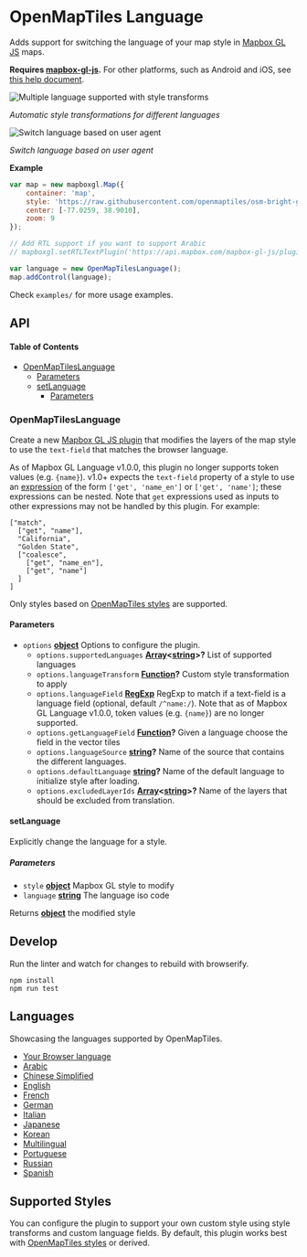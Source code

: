 # OpenMapTiles Language

Adds support for switching the language of your map style in [Mapbox GL JS](https://www.mapbox.com/mapbox-gl-js/) maps.

**Requires [mapbox-gl-js](https://github.com/mapbox/mapbox-gl-js).** For other platforms, such as Android and iOS, see [this help document](https://www.mapbox.com/help/change-language/).

![Multiple language supported with style transforms](https://cloud.githubusercontent.com/assets/1288339/26266912/89b1b6ba-3cb5-11e7-9964-49f51290d627.gif)

_Automatic style transformations for different languages_

![Switch language based on user agent](https://cloud.githubusercontent.com/assets/1288339/26269878/742cdb02-3cc5-11e7-8479-c6ab3f0f8a82.gif)

_Switch language based on user agent_

**Example**

```javascript
var map = new mapboxgl.Map({
    container: 'map',
    style: 'https://raw.githubusercontent.com/openmaptiles/osm-bright-gl-style/gh-pages/style-local.json',
    center: [-77.0259, 38.9010],
    zoom: 9
});

// Add RTL support if you want to support Arabic
// mapboxgl.setRTLTextPlugin('https://api.mapbox.com/mapbox-gl-js/plugins/mapbox-gl-rtl-text/v0.10.1/mapbox-gl-rtl-text.js');

var language = new OpenMapTilesLanguage();
map.addControl(language);
```

Check `examples/` for more usage examples.

## API

<!-- Generated by documentation.js. Update this documentation by updating the source code. -->

#### Table of Contents

-   [OpenMapTilesLanguage](#OpenMapTilesLanguage)
    -   [Parameters](#parameters)
    -   [setLanguage](#setlanguage)
        -   [Parameters](#parameters-1)

### OpenMapTilesLanguage

Create a new [Mapbox GL JS plugin](https://www.mapbox.com/blog/build-mapbox-gl-js-plugins/) that
modifies the layers of the map style to use the `text-field` that matches the browser language.

As of Mapbox GL Language v1.0.0, this plugin no longer supports token values (e.g. `{name}`). v1.0+ expects the `text-field`
property of a style to use an [expression](https://docs.mapbox.com/mapbox-gl-js/style-spec/expressions/) of the form `['get', 'name_en']` or `['get', 'name']`; these expressions can be nested. Note that `get` expressions used as inputs to other expressions may not be handled by this plugin. For example:
```
["match", 
  ["get", "name"], 
  "California", 
  "Golden State", 
  ["coalesce", 
    ["get", "name_en"], 
    ["get", "name"]
  ]
]
```
Only styles based on [OpenMapTiles styles](https://openmaptiles.org/) are supported.

#### Parameters

-   `options` **[object](https://developer.mozilla.org/docs/Web/JavaScript/Reference/Global_Objects/Object)** Options to configure the plugin.
    -   `options.supportedLanguages` **[Array](https://developer.mozilla.org/docs/Web/JavaScript/Reference/Global_Objects/Array)&lt;[string](https://developer.mozilla.org/docs/Web/JavaScript/Reference/Global_Objects/String)>?** List of supported languages
    -   `options.languageTransform` **[Function](https://developer.mozilla.org/docs/Web/JavaScript/Reference/Statements/function)?** Custom style transformation to apply
    -   `options.languageField` **[RegExp](https://developer.mozilla.org/docs/Web/JavaScript/Reference/Global_Objects/RegExp)** RegExp to match if a text-field is a language field (optional, default `/^name:/`). Note that as of Mapbox GL Language v1.0.0, token values (e.g. `{name}`) are no longer supported.
    -   `options.getLanguageField` **[Function](https://developer.mozilla.org/docs/Web/JavaScript/Reference/Statements/function)?** Given a language choose the field in the vector tiles
    -   `options.languageSource` **[string](https://developer.mozilla.org/docs/Web/JavaScript/Reference/Global_Objects/String)?** Name of the source that contains the different languages.
    -   `options.defaultLanguage` **[string](https://developer.mozilla.org/docs/Web/JavaScript/Reference/Global_Objects/String)?** Name of the default language to initialize style after loading.
    -   `options.excludedLayerIds` **[Array](https://developer.mozilla.org/docs/Web/JavaScript/Reference/Global_Objects/Array)&lt;[string](https://developer.mozilla.org/docs/Web/JavaScript/Reference/Global_Objects/String)>?** Name of the layers that should be excluded from translation.

#### setLanguage

Explicitly change the language for a style.

##### Parameters

-   `style` **[object](https://developer.mozilla.org/docs/Web/JavaScript/Reference/Global_Objects/Object)** Mapbox GL style to modify
-   `language` **[string](https://developer.mozilla.org/docs/Web/JavaScript/Reference/Global_Objects/String)** The language iso code

Returns **[object](https://developer.mozilla.org/docs/Web/JavaScript/Reference/Global_Objects/Object)** the modified style

## Develop

Run the linter and watch for changes to rebuild with browserify.

    npm install
    npm run test

## Languages

Showcasing the languages supported by OpenMapTiles.

-   [Your Browser language](https://mapbox.github.io/mapbox-gl-language/examples/browser.html)
-   [Arabic](https://mapbox.github.io/mapbox-gl-language/examples/ar.html)
-   [Chinese Simplified](https://mapbox.github.io/mapbox-gl-language/examples/zh.html)
-   [English](https://mapbox.github.io/mapbox-gl-language/examples/en.html)
-   [French](https://mapbox.github.io/mapbox-gl-language/examples/fr.html)
-   [German](https://mapbox.github.io/mapbox-gl-language/examples/de.html)
-   [Italian](https://mapbox.github.io/mapbox-gl-language/examples/it.html)
-   [Japanese](https://mapbox.github.io/mapbox-gl-language/examples/ja.html)
-   [Korean](https://mapbox.github.io/mapbox-gl-language/examples/ko.html)
-   [Multilingual](https://mapbox.github.io/mapbox-gl-language/examples/multilingual.html)
-   [Portuguese](https://mapbox.github.io/mapbox-gl-language/examples/pt.html)
-   [Russian](https://mapbox.github.io/mapbox-gl-language/examples/ru.html)
-   [Spanish](https://mapbox.github.io/mapbox-gl-language/examples/es.html)

## Supported Styles

You can configure the plugin to support your own custom style using style transforms and custom language fields.
By default, this plugin works best with [OpenMapTiles styles](https://openmaptiles.org/styles/) or derived.
